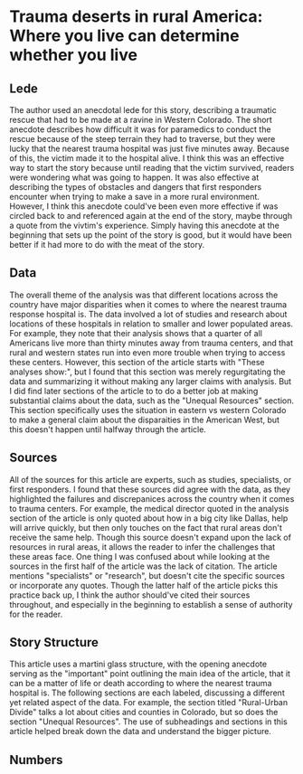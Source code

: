 # Trauma deserts in rural America: Where you live can determine whether you live

## Lede

The author used an anecdotal lede for this story, describing a traumatic rescue that had to be made at a ravine in Western Colorado. The short anecdote describes how difficult it was for paramedics to conduct the rescue because of the steep terrain they had to traverse, but they were lucky that the nearest trauma hospital was just five minutes away. Because of this, the victim made it to the hospital alive. I think this was an effective way to start the story because until reading that the victim survived, readers were wondering what was going to happen. It was also effective at describing the types of obstacles and dangers that first responders encounter when trying to make a save in a more rural environment. However, I think this anecdote could've been even more effective if was circled back to and referenced again at the end of the story, maybe through a quote from the vivtim's experience. Simply having this anecdote at the beginning that sets up the point of the story is good, but it would have been better if it had more to do with the meat of the story.

## Data

The overall theme of the analysis was that different locations across the country have major disparities when it comes to where the nearest trauma response hospital is. The data involved a lot of studies and research about locations of these hospitals in relation to smaller and lower populated areas. For example, they note that their analysis shows that a quarter of all Americans live more than thirty minutes away from trauma centers, and that rural and western states run into even more trouble when trying to access these centers. However, this section of the article starts with "These analyses show:", but I found that this section was merely regurgitating the data and summarizing it without making any larger claims with analysis. But I did find later sections of the article to to do a better job at making substantial claims about the data, such as the "Unequal Resources" section. This section specifically uses the situation in eastern vs western Colorado to make a general claim about the disparaities in the American West, but this doesn't happen until halfway through the article.

## Sources

All of the sources for this article are experts, such as studies, specialists, or first responders. I found that these sources did agree with the data, as they highlighted the failures and discrepanices across the country when it comes to trauma centers. For example, the medical director quoted in the analysis section of the article is only quoted about how in a big city like Dallas, help will arrive quickly, but then only touches on the fact that rural areas don't receive the same help. Though this source doesn't expand upon the lack of resources in rural areas, it allows the reader to infer the challenges that these areas face. One thing I was confused about while looking at the sources in the first half of the article was the lack of citation. The article mentions "specialists" or "research", but doesn't cite the specific sources or incorporate any quotes. Though the latter half of the article picks this practice back up, I think the author should've cited their sources throughout, and especially in the beginning to establish a sense of authority for the reader.

## Story Structure

This article uses a martini glass structure, with the opening anecdote serving as the "important" point outlining the main idea of the article, that it can be a matter of life or death according to where the nearest trauma hospital is. The following sections are each labeled, discussing a different yet related aspect of the data. For example, the section titled "Rural-Urban Divide" talks a lot about cities and counties in Colorado, but so does the section "Unequal Resources". The use of subheadings and sections in this article helped break down the data and understand the bigger picture.

## Numbers

